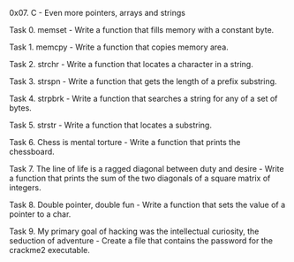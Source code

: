 0x07. C - Even more pointers, arrays and strings

Task 0. memset - Write a function that fills memory with a constant byte.

Task 1. memcpy - Write a function that copies memory area.

Task 2. strchr - Write a function that locates a character in a string.

Task 3. strspn - Write a function that gets the length of a prefix substring.

Task 4. strpbrk - Write a function that searches a string for any of a set of bytes.

Task 5. strstr - Write a function that locates a substring.

Task 6. Chess is mental torture - Write a function that prints the chessboard.

Task 7. The line of life is a ragged diagonal between duty and desire - Write a function that prints the sum of the two diagonals of a square matrix of integers.

Task 8. Double pointer, double fun - Write a function that sets the value of a pointer to a char.

Task 9. My primary goal of hacking was the intellectual curiosity, the seduction of adventure - Create a file that contains the password for the crackme2 executable.
